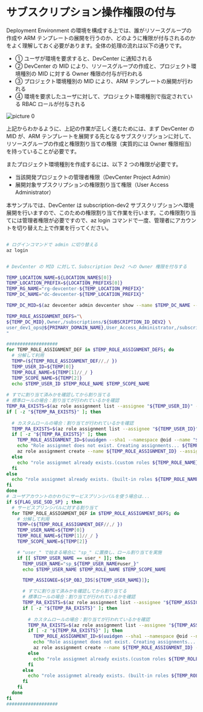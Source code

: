 # サブスクリプション操作権限の付与

Deployment Environment の環境を構成する上では、誰がリソースグループの作成や ARM テンプレートの展開を行うのか、どのように権限が付与されるのかをよく理解しておく必要があります。全体の処理の流れは以下の通りです。

- ① ユーザが環境を要求すると、DevCenter に通知される
- ② DevCenter の MID により、リソースグループの作成と、プロジェクト環境種別の MID に対する Owner 権限の付与が行われる
- ③ プロジェクト環境種別の MID により、ARM テンプレートの展開が行われる
- ④ 環境を要求したユーザに対して、プロジェクト環境種別で指定されている RBAC ロールが付与される

![picture 0](./images/77af42f0fdad66e6d993ce9c53733dc10de73b93e4f0a281c09b6ade4234c251.png)  

上記からわかるように、上記の作業が正しく進むためには、まず DevCenter の MID が、ARM テンプレートを展開する先となるサブスクリプションに対して、リソースグループの作成と権限割り当ての権限（実質的には Owner 権限相当）を持っていることが必要です。

またプロジェクト環境種別を作成するには、以下 2 つの権限が必要です。

- 当該開発プロジェクトの管理者権限（DevCenter Project Admin）
- 展開対象サブスクリプションの権限割り当て権限（User Access Administrator）

本サンプルでは、DevCenter は subscription-dev2 サブスクリプションへ環境展開を行いますので、このための権限割り当て作業を行います。この権限割り当てには管理者権限が必要ですので、az login コマンドで一度、管理者にアカウントを切り替えた上で作業を行ってください。

```bash

# ログインコマンドで admin に切り替える
az login

```

```bash

# DevCenter の MID に対して、Subscription Dev2 への Owner 権限を付与する

TEMP_LOCATION_NAME=${LOCATION_NAMES[0]}
TEMP_LOCATION_PREFIX=${LOCATION_PREFIXS[0]}
TEMP_RG_NAME="rg-devcenter-${TEMP_LOCATION_PREFIX}"
TEMP_DC_NAME="dc-devcenter-${TEMP_LOCATION_PREFIX}"

TEMP_DC_MID=$(az devcenter admin devcenter show --name $TEMP_DC_NAME --resource-group $TEMP_RG_NAME --query identity.principalId -o tsv)

TEMP_ROLE_ASSIGNMENT_DEFS="\
${TEMP_DC_MID},Owner,/subscriptions/${SUBSCRIPTION_ID_DEV2} \
user_dev1_ops@${PRIMARY_DOMAIN_NAME},User_Access_Administrator,/subscriptions/${SUBSCRIPTION_ID_DEV2} \
"

###################
for TEMP_ROLE_ASSIGNMENT_DEF in $TEMP_ROLE_ASSIGNMENT_DEFS; do
  # 分解して利用
  TEMP=(${TEMP_ROLE_ASSIGNMENT_DEF//,/ })
  TEMP_USER_ID=${TEMP[0]}
  TEMP_ROLE_NAME=${TEMP[1]//_/ }
  TEMP_SCOPE_NAME=${TEMP[2]}
  echo $TEMP_USER_ID $TEMP_ROLE_NAME $TEMP_SCOPE_NAME
 
# すでに割り当て済みかを確認してから割り当てる
# 標準ロールの場合：割り当てが行われているかを確認
TEMP_RA_EXISTS=$(az role assignment list --assignee "${TEMP_USER_ID}" --scope "${TEMP_SCOPE_NAME}" --query "[? roleDefinitionName == '${TEMP_ROLE_NAME}']" -o tsv)
if [ -z "${TEMP_RA_EXISTS}" ]; then
 
  # カスタムロールの場合：割り当てが行われているかを確認
  TEMP_RA_EXISTS=$(az role assignment list --assignee "${TEMP_USER_ID}" --scope "${TEMP_SCOPE_NAME}" --query "[? ends_with(roleDefinitionId , '${TEMP_ROLE_NAME}')]" -o tsv)
  if [ -z "${TEMP_RA_EXISTS}" ]; then
    TEMP_ROLE_ASSIGNMENT_ID=$(uuidgen --sha1 --namespace @oid --name "${TEMP_ROLE_ASSIGNMENT_DEF}")
    echo "Role assignmet does not exist. Creating assignments... ${TEMP_ROLE_ASSIGNMENT_DEF} ${TEMP_ROLE_ASSIGNMENT_ID}"
    az role assignment create --name ${TEMP_ROLE_ASSIGNMENT_ID} --assignee "${TEMP_USER_ID}" --role "${TEMP_ROLE_NAME}" --scope "${TEMP_SCOPE_NAME}"
  else
    echo "role assignmet already exists.(custom roles ${TEMP_ROLE_NAME})"
  fi
else
  echo "role assignmet already exists. (built-in roles ${TEMP_ROLE_NAME})"
fi
done
# ユーザアカウントのかわりにサービスプリンシパルを使う場合は...
if ${FLAG_USE_SOD_SP} ; then
  # サービスプリンシパルに対する割り当て
  for TEMP_ROLE_ASSIGNMENT_DEF in $TEMP_ROLE_ASSIGNMENT_DEFS; do
    # 分解して利用
    TEMP=(${TEMP_ROLE_ASSIGNMENT_DEF//,/ })
    TEMP_USER_NAME=${TEMP[0]}
    TEMP_ROLE_NAME=${TEMP[1]//_/ }
    TEMP_SCOPE_NAME=${TEMP[2]}

    # "user_" で始まる場合に "sp_" に置換し、ロール割り当てを実施
    if [[ $TEMP_USER_NAME == user_* ]]; then
      TEMP_USER_NAME="sp_${TEMP_USER_NAME#user_}"
      echo $TEMP_USER_NAME $TEMP_ROLE_NAME $TEMP_SCOPE_NAME

      TEMP_ASSIGNEE=${SP_OBJ_IDS[${TEMP_USER_NAME}]};

      # すでに割り当て済みかを確認してから割り当てる
      # 標準ロールの場合：割り当てが行われているかを確認
      TEMP_RA_EXISTS=$(az role assignment list --assignee "${TEMP_ASSIGNEE}" --scope "${TEMP_SCOPE_NAME}" --query "[? roleDefinitionName == '${TEMP_ROLE_NAME}']" -o tsv)
      if [ -z "${TEMP_RA_EXISTS}" ]; then
      
        # カスタムロールの場合：割り当てが行われているかを確認
        TEMP_RA_EXISTS=$(az role assignment list --assignee "${TEMP_ASSIGNEE}" --scope "${TEMP_SCOPE_NAME}" --query "[? ends_with(roleDefinitionId , '${TEMP_ROLE_NAME}')]" -o tsv)
        if [ -z "${TEMP_RA_EXISTS}" ]; then
          TEMP_ROLE_ASSIGNMENT_ID=$(uuidgen --sha1 --namespace @oid --name "sp_${TEMP_ROLE_ASSIGNMENT_DEF}")
          echo "Role assignmet does not exist. Creating assignments... ${TEMP_ROLE_ASSIGNMENT_DEF} ${TEMP_ROLE_ASSIGNMENT_ID}"
          az role assignment create --name ${TEMP_ROLE_ASSIGNMENT_ID} --assignee "${TEMP_ASSIGNEE}" --role "${TEMP_ROLE_NAME}" --scope "${TEMP_SCOPE_NAME}"
        else
          echo "role assignmet already exists.(custom roles ${TEMP_ROLE_NAME})"
        fi
      else
        echo "role assignmet already exists. (built-in roles ${TEMP_ROLE_NAME})"
      fi
    fi
  done
fi
###################


```
